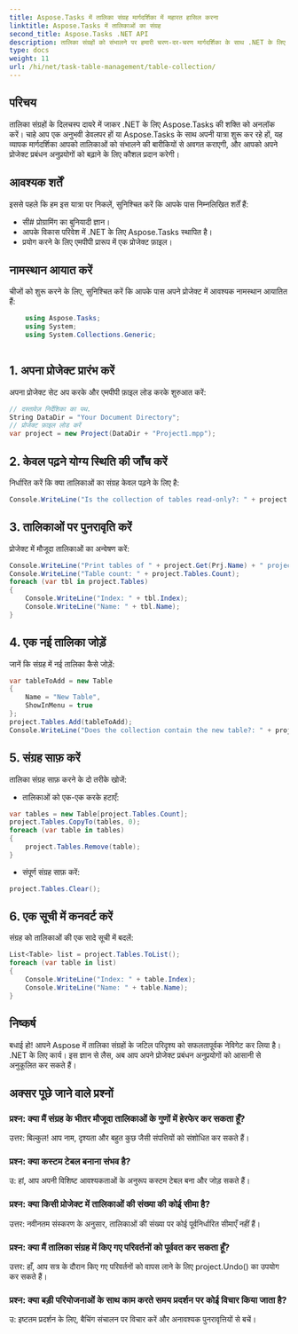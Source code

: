 ```yaml
---
title: Aspose.Tasks में तालिका संग्रह मार्गदर्शिका में महारत हासिल करना
linktitle: Aspose.Tasks में तालिकाओं का संग्रह
second_title: Aspose.Tasks .NET API
description: तालिका संग्रहों को संभालने पर हमारी चरण-दर-चरण मार्गदर्शिका के साथ .NET के लिए Aspose.Tasks में महारत हासिल करें। परियोजना प्रबंधन अनुप्रयोगों को सहजता से बढ़ाएं। अब डाउनलोड करो!
type: docs
weight: 11
url: /hi/net/task-table-management/table-collection/
---
```

## परिचय
तालिका संग्रहों के दिलचस्प दायरे में जाकर .NET के लिए Aspose.Tasks की शक्ति को अनलॉक करें। चाहे आप एक अनुभवी डेवलपर हों या Aspose.Tasks के साथ अपनी यात्रा शुरू कर रहे हों, यह व्यापक मार्गदर्शिका आपको तालिकाओं को संभालने की बारीकियों से अवगत कराएगी, और आपको अपने प्रोजेक्ट प्रबंधन अनुप्रयोगों को बढ़ाने के लिए कौशल प्रदान करेगी।
## आवश्यक शर्तें
इससे पहले कि हम इस यात्रा पर निकलें, सुनिश्चित करें कि आपके पास निम्नलिखित शर्तें हैं:
- सी# प्रोग्रामिंग का बुनियादी ज्ञान।
- आपके विकास परिवेश में .NET के लिए Aspose.Tasks स्थापित है।
- प्रयोग करने के लिए एमपीपी प्रारूप में एक प्रोजेक्ट फ़ाइल।
## नामस्थान आयात करें
चीजों को शुरू करने के लिए, सुनिश्चित करें कि आपके पास अपने प्रोजेक्ट में आवश्यक नामस्थान आयातित हैं:
```csharp
    using Aspose.Tasks;
    using System;
    using System.Collections.Generic;
    
```
## 1. अपना प्रोजेक्ट प्रारंभ करें
अपना प्रोजेक्ट सेट अप करके और एमपीपी फ़ाइल लोड करके शुरुआत करें:
```csharp
// दस्तावेज़ निर्देशिका का पथ.
String DataDir = "Your Document Directory";
// प्रोजेक्ट फ़ाइल लोड करें
var project = new Project(DataDir + "Project1.mpp");
```
## 2. केवल पढ़ने योग्य स्थिति की जाँच करें
निर्धारित करें कि क्या तालिकाओं का संग्रह केवल पढ़ने के लिए है:
```csharp
Console.WriteLine("Is the collection of tables read-only?: " + project.Tables.IsReadOnly);
```
## 3. तालिकाओं पर पुनरावृति करें
प्रोजेक्ट में मौजूदा तालिकाओं का अन्वेषण करें:
```csharp
Console.WriteLine("Print tables of " + project.Get(Prj.Name) + " project.");
Console.WriteLine("Table count: " + project.Tables.Count);
foreach (var tbl in project.Tables)
{
    Console.WriteLine("Index: " + tbl.Index);
    Console.WriteLine("Name: " + tbl.Name);
}
```
## 4. एक नई तालिका जोड़ें
जानें कि संग्रह में नई तालिका कैसे जोड़ें:
```csharp
var tableToAdd = new Table
{
    Name = "New Table",
    ShowInMenu = true
};
project.Tables.Add(tableToAdd);
Console.WriteLine("Does the collection contain the new table?: " + project.Tables.Contains(tableToAdd));
```
## 5. संग्रह साफ़ करें
तालिका संग्रह साफ़ करने के दो तरीके खोजें:
- तालिकाओं को एक-एक करके हटाएँ:
```csharp
var tables = new Table[project.Tables.Count];
project.Tables.CopyTo(tables, 0);
foreach (var table in tables)
{
    project.Tables.Remove(table);
}
```
- संपूर्ण संग्रह साफ़ करें:
```csharp
project.Tables.Clear();
```
## 6. एक सूची में कनवर्ट करें
संग्रह को तालिकाओं की एक सादे सूची में बदलें:
```csharp
List<Table> list = project.Tables.ToList();
foreach (var table in list)
{
    Console.WriteLine("Index: " + table.Index);
    Console.WriteLine("Name: " + table.Name);
}
```
## निष्कर्ष
बधाई हो! आपने Aspose में तालिका संग्रहों के जटिल परिदृश्य को सफलतापूर्वक नेविगेट कर लिया है। .NET के लिए कार्य। इस ज्ञान से लैस, अब आप अपने प्रोजेक्ट प्रबंधन अनुप्रयोगों को आसानी से अनुकूलित कर सकते हैं।
## अक्सर पूछे जाने वाले प्रश्नों
### प्रश्न: क्या मैं संग्रह के भीतर मौजूदा तालिकाओं के गुणों में हेरफेर कर सकता हूँ?
उत्तर: बिल्कुल! आप नाम, दृश्यता और बहुत कुछ जैसी संपत्तियों को संशोधित कर सकते हैं।
### प्रश्न: क्या कस्टम टेबल बनाना संभव है?
उ: हां, आप अपनी विशिष्ट आवश्यकताओं के अनुरूप कस्टम टेबल बना और जोड़ सकते हैं।
### प्रश्न: क्या किसी प्रोजेक्ट में तालिकाओं की संख्या की कोई सीमा है?
उत्तर: नवीनतम संस्करण के अनुसार, तालिकाओं की संख्या पर कोई पूर्वनिर्धारित सीमाएँ नहीं हैं।
### प्रश्न: क्या मैं तालिका संग्रह में किए गए परिवर्तनों को पूर्ववत कर सकता हूँ?
उत्तर: हाँ, आप सत्र के दौरान किए गए परिवर्तनों को वापस लाने के लिए project.Undo() का उपयोग कर सकते हैं।
### प्रश्न: क्या बड़ी परियोजनाओं के साथ काम करते समय प्रदर्शन पर कोई विचार किया जाता है?
उ: इष्टतम प्रदर्शन के लिए, बैचिंग संचालन पर विचार करें और अनावश्यक पुनरावृत्तियों से बचें।